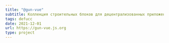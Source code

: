 ```yaml
---
title: "@gun-vue"
subtitle: Коллекция строительных блоков для децентрализованных приложений для сотрудничества онлайн и оффлайн
tags: defucc
date: 2021-12-01
url: https://gun-vue.js.org
type: project
---
```

